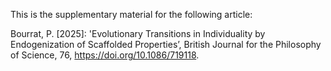 This is the supplementary material for the following article:

Bourrat, P. [2025]: 'Evolutionary Transitions in Individuality by Endogenization of Scaffolded Properties’, British Journal for the Philosophy of Science, 76, <https://doi.org/10.1086/719118>.
